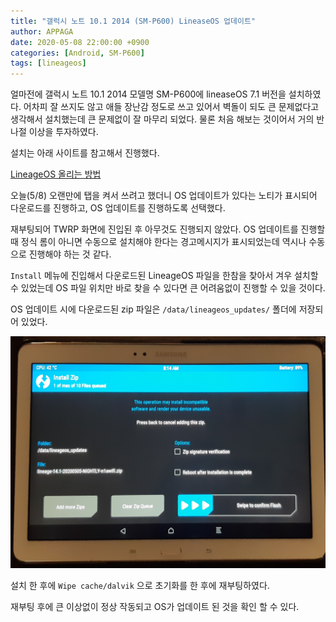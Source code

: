 ```yaml
---
title: "갤럭시 노트 10.1 2014 (SM-P600) LineaseOS 업데이트"
author: APPAGA
date: 2020-05-08 22:00:00 +0900
categories: [Android, SM-P600]
tags: [lineageos]
---
```


얼마전에 갤럭시 노트 10.1 2014 모델명 SM-P600에 lineaseOS 7.1 버전을 설치하였다.
어차피 잘 쓰지도 않고 애들 장난감 정도로 쓰고 있어서 벽돌이 되도 큰 문제없다고 생각해서 설치했는데 큰 문제없이 잘 마무리 되었다.
물론 처음 해보는 것이어서 거의 반나절 이상을 투자하였다.

설치는 아래 사이트를 참고해서 진행했다.

[LineageOS 올리는 방법](https://anonymous0725.tistory.com/20)

오늘(5/8) 오랜만에 탭을 켜서 쓰려고 했더니 OS 업데이트가 있다는 노티가 표시되어 다운로드를 진행하고,
OS 업데이트를 진행하도록 선택했다.

재부팅되어 TWRP 화면에 진입된 후 아무것도 진행되지 않았다.
OS 업데이트를 진행할 때 정식 롬이 아니면 수동으로 설치해야 한다는 경고메시지가 표시되었는데 역시나 수동으로 진행해야 하는 것 같다.

`Install` 메뉴에 진입해서 다운로드된 LineageOS 파일을 한참을 찾아서 겨우 설치할 수 있었는데 OS 파일 위치만 바로 찾을 수 있다면 큰 어려움없이 진행할 수 있을 것이다.

OS 업데이트 시에 다운로드된 zip 파일은 `/data/lineageos_updates/` 폴더에 저장되어 있었다.

![LineageOS 업데이트 파일 위치](/assets/img/sm-p600-001.jpg "LineageOS 업데이트 파일 위치")

설치 한 후에 `Wipe cache/dalvik` 으로 초기화를 한 후에 재부팅하였다.

재부팅 후에 큰 이상없이 정상 작동되고 OS가 업데이트 된 것을 확인 할 수 있다.
